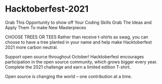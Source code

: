 # Hacktoberfest-2021

 
Grab This Opportunity to show off Your Coding Skills
Grab The Ideas and Apply Them To make New Masterpieces

CHOOSE TREES OR TEES
Rather than receive t-shirts as swag, you can choose to have a tree planted in your name and help make Hacktoberfest 2021 more carbon neutral.

Support open source throughout October!
Hacktoberfest encourages participation in the open source community, which grows bigger every year. Complete the 2021 challenge and earn a limited edition T-shirt.

Open source is changing the world – one contribution at a time.

